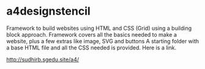 # a4designstencil
Framework to build websites using HTML and CSS (Grid) using a building block approach.
Framework covers all the basics needed to make a website, plus a few extras like image, SVG and buttons
A starting folder with a base HTML file and all the CSS needed is provided.
Here is a link.

http://sudhirb.sgedu.site/a4/
